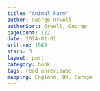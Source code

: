 ```yaml
---
title: "Animal Farm"
author: George Orwell
authorSort: Orwell, George
pageCount: 122
date: 2014-01-01
written: 1945
stars: 3
layout: post
category: book
tags: read unreviewed
mapping: England, UK, Europe
---
```

